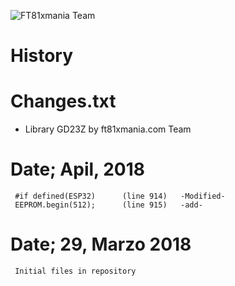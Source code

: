 ![FT81xmania Team](https://ft81xmania.com/comunidad/images/logo.png)
# History
# Changes.txt 
* Library GD23Z by ft81xmania.com Team

# Date;  Apil,  2018
     #if defined(ESP32)      (line 914)   -Modified-
     EEPROM.begin(512);      (line 915)   -add-
  
# Date; 29, Marzo 2018
     Initial files in repository


